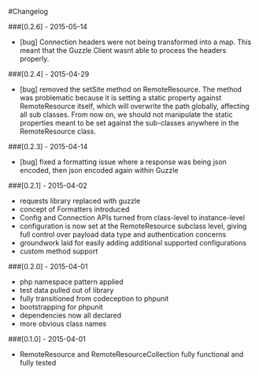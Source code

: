#Changelog

###[0.2.6] - 2015-05-14
- [bug] Connection headers were not being transformed into a map. This meant that the Guzzle Client wasnt able to process the headers properly.

###[0.2.4] - 2015-04-29
- [bug] removed the setSite method on RemoteResource. The method was problematic because it is setting a static property against RemoteResource itself, which will overwrite the path globally, affecting all sub classes.
  From now on, we should not manipulate the static properties meant to be set against the sub-classes anywhere in the RemoteResource class.

###[0.2.3] - 2015-04-14
- [bug] fixed a formatting issue where a response was being json encoded, then json encoded again within Guzzle

###[0.2.1] - 2015-04-02
- requests library replaced with guzzle
- concept of Formatters introduced
- Config and Connection APIs turned from class-level to instance-level
- configuration is now set at the RemoteResource subclass level, giving full control over payload data type and authentication concerns
- groundwork laid for easily adding additional supported configurations
- custom method support

###[0.2.0] - 2015-04-01
- php namespace pattern applied
- test data pulled out of library
- fully transitioned from codeception to phpunit
- bootstrapping for phpunit
- dependencies now all declared
- more obvious class names

###[0.1.0] - 2015-04-01
- RemoteResource and RemoteResourceCollection fully functional and fully tested

